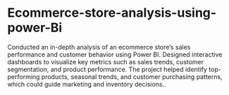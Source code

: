 # Ecommerce-store-analysis-using-power-Bi
Conducted an in-depth analysis of an ecommerce store’s sales performance and customer behavior using Power BI.
Designed interactive dashboards to visualize key metrics such as sales trends, customer segmentation, and product performance.
The project helped identify top-performing products, seasonal trends, and customer purchasing patterns, which could guide marketing and inventory decisions..
